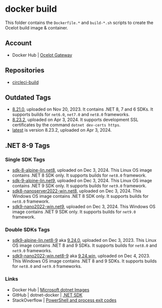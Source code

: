 # docker build

This folder contains the `Dockerfile.*` and `build-*.sh` scripts to create the Ocelot build image & container.

## Account
- Docker Hub | [Ocelot Gateway](https://hub.docker.com/u/ocelot2)

## Repositories
- [circleci-build](https://hub.docker.com/r/ocelot2/circleci-build)

## Outdated Tags
- [8.21.0](https://hub.docker.com/layers/ocelot2/circleci-build/8.21.0/images/sha256-edb46d37ab52d39a5b27dc63895e5944d4d491d1788744ed144ecb4303b94532?context=explore), uploaded on Nov 20, 2023. It contains .NET 8, 7 and 6 SDKs. It supports builds for `net6.0`, `net7.0` and `net8.0` frameworks.
- [8.23.2](https://hub.docker.com/layers/ocelot2/circleci-build/8.23.2/images/sha256-981d6f9e6e5ba54f6e044bca6fcf8b5197a8f3e6ce2b3cdfa9e6704ecd2ca969?context=explore), uploaded on Apr 3, 2024. It supports development SSL certificates by the command `dotnet dev-certs https`.
- [latest](https://hub.docker.com/layers/ocelot2/circleci-build/latest/images/sha256-981d6f9e6e5ba54f6e044bca6fcf8b5197a8f3e6ce2b3cdfa9e6704ecd2ca969?context=explore) is version 8.23.2, uploaded on Apr 3, 2024.

## .NET 8-9 Tags

### Single SDK Tags
- [sdk-8-alpine-lin.net8](https://hub.docker.com/layers/ocelot2/circleci-build/sdk-8-alpine-lin.net8/images/sha256-17c21438771641ba2a3320a6c13fe756a851d707a925188d9616485bfc757b22?context=explore), uploaded on Dec 3, 2024. This Linux OS image contains .NET 8 SDK only. It supports builds for `net8.0` framework.
- [sdk-9-alpine-lin.net9](https://hub.docker.com/layers/ocelot2/circleci-build/sdk-9-alpine-lin.net9/images/sha256-c20d82a52c1a7eebf86bcd32751960ae189e6c50575959ee0499b1d88541c9ea?context=explore), uploaded on Dec 3, 2024. This Linux OS image contains .NET 9 SDK only. It supports builds for `net9.0` framework.
- [sdk8-nanoserver2022-win.net8](https://hub.docker.com/layers/ocelot2/circleci-build/sdk8-nanoserver2022-win.net8/images/sha256-20f21f4361d18301bc885e1f01ebefcd6b024802130db1296173cdfaac5d75e6?context=explore), uploaded on Dec 3, 2024. This Windows OS image contains .NET 8 SDK only. It supports builds for `net8.0` framework.
- [sdk9-nano2022-win.net9](https://hub.docker.com/layers/ocelot2/circleci-build/sdk9-nano2022-win.net9/images/sha256-37b718885f8cfb3480299f48044836f01aec2370e331667dd1811a4c94a4ce45?context=explore), uploaded on Dec 3, 2024. This Windows OS image contains .NET 9 SDK only. It supports builds for `net9.0` framework.

### Double SDKs Tags
- [sdk9-alpine-lin.net8-9](https://hub.docker.com/layers/ocelot2/circleci-build/sdk9-alpine-lin.net8-9/images/sha256-707924d144248178caff80578649f7d0e9b7c70ed51b6fb5171170c9a30a4eae?context=explore) aka [9.24.0](https://hub.docker.com/layers/ocelot2/circleci-build/9.24.0/images/sha256-707924d144248178caff80578649f7d0e9b7c70ed51b6fb5171170c9a30a4eae?context=explore), uploaded on Dec 3, 2023. This Linux OS image contains .NET 8 and 9 SDKs. It supports builds for `net8.0` and `net9.0` frameworks.
- [sdk9-nano2022-win.net8-9](https://hub.docker.com/layers/ocelot2/circleci-build/sdk9-nano2022-win.net8-9/images/sha256-6e44a8fc52ab091ea43090b6ab182f7a05d7ac31402ce742a7e035323e584cf7?context=explore) aka [9.24.win](https://hub.docker.com/layers/ocelot2/circleci-build/9.24.win/images/sha256-6e44a8fc52ab091ea43090b6ab182f7a05d7ac31402ce742a7e035323e584cf7?context=explore), uploaded on Dec 4, 2023. This Windows OS image contains .NET 8 and 9 SDKs. It supports builds for `net8.0` and `net9.0` frameworks.

### Links
- Docker Hub | [Microsoft dotnet Images](https://hub.docker.com/r/microsoft/dotnet)
- GitHub | dotnet-docker | [.NET SDK](https://github.com/dotnet/dotnet-docker/blob/main/README.sdk.md)
- StackOverflow | [PowerShell and process exit codes](https://stackoverflow.com/questions/57468522/powershell-and-process-exit-codes)
